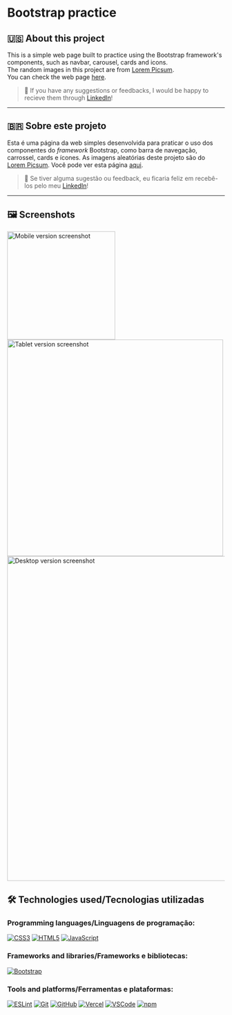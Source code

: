 # Bootstrap practice

## 🇺🇸 About this project

This is a simple web page built to practice using the Bootstrap framework's components, such as navbar, carousel, cards and icons.
<br>
The random images in this project are from <a href="http://picsum.photos" target="_blank">Lorem Picsum</a>.
<br>
You can check the web page <a href="https://bootstrap-practice-rho.vercel.app/" target="_blank">here</a>.

> 💬 If you have any suggestions or feedbacks, I would be happy to recieve them through <a href="https://www.linkedin.com/in/bshiromoto/" target="_blank">LinkedIn</a>!

<hr>

## 🇧🇷 Sobre este projeto

Esta é uma página da web simples desenvolvida para praticar o uso dos componentes do <i>framework</i> Bootstrap, como barra de navegação, carrossel, cards e ícones.
As imagens aleatórias deste projeto são do <a href="http://picsum.photos" target="_blank">Lorem Picsum</a>.
Você pode ver esta página <a href="https://bootstrap-practice-rho.vercel.app/" target="_blank">aqui</a>.

> 💬 Se tiver alguma sugestão ou feedback, eu ficaria feliz em recebê-los pelo meu <a href="https://www.linkedin.com/in/bshiromoto/" target="_blank">LinkedIn</a>!

<hr>

## 🖼️ Screenshots
<div >
  <img style="width: 250px" src="./screenshots/screenshot-01" alt="Mobile version screenshot">
  <img style="width: 500px" src="./screenshots/screenshot-02" alt="Tablet version screenshot">
  <br>
  <img style="width: 750px" src="./screenshots/screenshot-03" alt="Desktop version screenshot">
</div>

## 🛠️ Technologies used/Tecnologias utilizadas
### Programming languages/Linguagens de programação:
[![CSS3](https://img.shields.io/badge/CSS3-1572B6?style=for-the-badge&logo=css3&logoColor=white)]()
[![HTML5](https://img.shields.io/badge/HTML5-E34F26?style=for-the-badge&logo=html5&logoColor=white)]()
[![JavaScript](https://img.shields.io/badge/JavaScript-323330?style=for-the-badge&logo=javascript&logoColor=F7DF1E)]()

### Frameworks and libraries/Frameworks e bibliotecas:
[![Bootstrap](	https://img.shields.io/badge/Bootstrap-563D7C?style=for-the-badge&logo=bootstrap&logoColor=white)]()

### Tools and platforms/Ferramentas e plataformas:
[![ESLint](https://img.shields.io/badge/eslint-3A33D1?style=for-the-badge&logo=eslint&logoColor=white)]()
[![Git](https://img.shields.io/badge/Git-E44C30?style=for-the-badge&logo=git&logoColor=white)]()
[![GitHub](https://img.shields.io/badge/GitHub-100000?style=for-the-badge&logo=github&logoColor=white)]()
[![Vercel](https://img.shields.io/badge/Vercel-000000?style=for-the-badge&logo=vercel&logoColor=white)]()
[![VSCode](https://img.shields.io/badge/VSCode-0078D4?style=for-the-badge&logo=visual%20studio%20code&logoColor=white)]()
[![npm](https://img.shields.io/badge/npm-CB3837?style=for-the-badge&logo=npm&logoColor=white)]()
